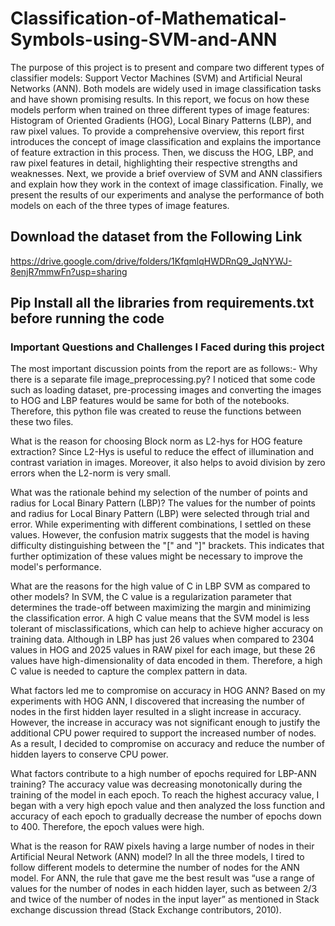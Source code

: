 # Classification-of-Mathematical-Symbols-using-SVM-and-ANN

The purpose of this project is to present and compare two different types of classifier models: Support Vector Machines (SVM) and Artificial Neural Networks (ANN). Both models are widely used in image classification tasks and have shown promising results. In this report, we focus on how these models perform when trained on three different types of image features: Histogram of Oriented Gradients (HOG), Local Binary Patterns (LBP), and raw pixel values.
To provide a comprehensive overview, this report first introduces the concept of image classification and explains the importance of feature extraction in this process. Then, we discuss the HOG, LBP, and raw pixel features in detail, highlighting their respective strengths and weaknesses. Next, we provide a brief overview of SVM and ANN classifiers and explain how they work in the context of image classification. Finally, we present the results of our experiments and analyse the performance of both models on each of the three types of image features.



## Download the dataset from the Following Link
https://drive.google.com/drive/folders/1KfqmlqHWDRnQ9_JqNYWJ-8enjR7mmwFn?usp=sharing


## Pip Install all the libraries from requirements.txt before running the code



### Important Questions and Challenges I Faced during this project

The most important discussion points from the report are as follows:- 
Why there is a separate file image_preprocessing.py?
I noticed that some code such as loading dataset, pre-processing images and converting the images to HOG and LBP features would be same for both of the notebooks. Therefore, this python file was created to reuse the functions between these two files.

What is the reason for choosing Block norm as L2-hys for HOG feature extraction?
Since L2-Hys is useful to reduce the effect of illumination and contrast variation in images. Moreover, it also helps to avoid division by zero errors when the L2-norm is very small. 

What was the rationale behind my selection of the number of points and radius for Local Binary Pattern (LBP)?
The values for the number of points and radius for Local Binary Pattern (LBP) were selected through trial and error. While experimenting with different combinations, I settled on these values. However, the confusion matrix suggests that the model is having difficulty distinguishing between the "[" and "]" brackets. This indicates that further optimization of these values might be necessary to improve the model's performance.

What are the reasons for the high value of C in LBP SVM as compared to other models?
In SVM, the C value is a regularization parameter that determines the trade-off between maximizing the margin and minimizing the classification error. A high C value means that the SVM model is less tolerant of misclassifications, which can help to achieve higher accuracy on training data.
Although in LBP has just 26 values when compared to 2304 values in HOG and 2025 values in RAW pixel for each image, but these 26 values have high-dimensionality of data encoded in them. Therefore, a high C value is needed to capture the complex pattern in data.

What factors led me to compromise on accuracy in HOG ANN?
Based on my experiments with HOG ANN, I discovered that increasing the number of nodes in the first hidden layer resulted in a slight increase in accuracy. However, the increase in accuracy was not significant enough to justify the additional CPU power required to support the increased number of nodes. As a result, I decided to compromise on accuracy and reduce the number of hidden layers to conserve CPU power.


What factors contribute to a high number of epochs required for LBP-ANN training?
The accuracy value was decreasing monotonically during the training of the model in each epoch. To reach the highest accuracy value, I began with a very high epoch value and then analyzed the loss function and accuracy of each epoch to gradually decrease the number of epochs down to 400. Therefore, the epoch values were high.

What is the reason for RAW pixels having a large number of nodes in their Artificial Neural Network (ANN) model?
In all the three models, I tired to follow different models to determine the number of nodes for the ANN model. For ANN, the rule that gave me the best result was “use a range of values for the number of nodes in each hidden layer, such as between 2/3 and twice of the number of nodes in the input layer” as mentioned in Stack exchange discussion thread (Stack Exchange contributors, 2010).  

